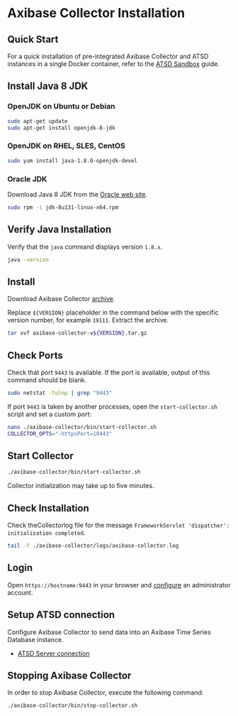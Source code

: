 # Axibase Collector Installation

## Quick Start

For a quick installation of pre-integrated Axibase Collector and ATSD instances in a single Docker container, refer to the [ATSD Sandbox](https://github.com/axibase/dockers/tree/atsd-sandbox#overview) guide.

## Install Java 8 JDK

### OpenJDK on Ubuntu or Debian

```sh
sudo apt-get update
sudo apt-get install openjdk-8-jdk
```

### OpenJDK on RHEL, SLES, CentOS

```sh
sudo yum install java-1.8.0-openjdk-devel
```

### Oracle JDK

Download Java 8 JDK from the [Oracle web site](http://www.oracle.com/technetwork/java/javase/downloads/jdk8-downloads-2133151.html).

```sh
sudo rpm -i jdk-8u131-linux-x64.rpm
```

## Verify Java Installation

Verify that the `java` command displays version `1.8.x`.

```sh
java -version
```

## Install

Download Axibase Collector [archive](https://axibase.com/public/axibase-collector_latest.htm).

Replace `${VERSION}` placeholder in the command below with the specific version number, for example `19111`. Extract the archive.

```sh
tar xvf axibase-collector-v${VERSION}.tar.gz
```

## Check Ports

Check that port `9443` is available. If the port is available, output of this command should be blank.

```sh
sudo netstat -tulnp | grep "9443"
```

If port `9443` is taken by another processes, open the `start-collector.sh` script and set a custom port:

```sh
nano ./axibase-collector/bin/start-collector.sh
COLLECTOR_OPTS="-httpsPort=10443"
```

## Start Collector

```sh
./axibase-collector/bin/start-collector.sh
```

Collector initialization may take up to five minutes.

## Check Installation

Check theCollectorlog file for the message `FrameworkServlet 'dispatcher': initialization completed`.

```sh
tail -f ./axibase-collector/logs/axibase-collector.log
```

## Login

Open `https://hostname:9443` in your browser and [configure](configure-administrator-account.md) an administrator account.

## Setup ATSD connection

Configure Axibase Collector to send data into an Axibase Time Series Database instance.

* [ATSD Server connection](atsd-server-connection.md)

## Stopping Axibase Collector

In order to stop Axibase Collector, execute the following command:

```sh
./axibase-collector/bin/stop-collector.sh
```
